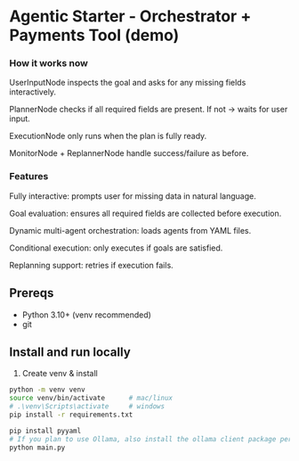 # Agentic Starter - Orchestrator + Payments Tool (demo)
### How it works now

UserInputNode inspects the goal and asks for any missing fields interactively.

PlannerNode checks if all required fields are present. If not → waits for user input.

ExecutionNode only runs when the plan is fully ready.

MonitorNode + ReplannerNode handle success/failure as before.

### Features
Fully interactive: prompts user for missing data in natural language.

Goal evaluation: ensures all required fields are collected before execution.

Dynamic multi-agent orchestration: loads agents from YAML files.

Conditional execution: only executes if goals are satisfied.

Replanning support: retries if execution fails.

## Prereqs
- Python 3.10+ (venv recommended)
- git

## Install and run locally

1. Create venv & install
```bash
python -m venv venv
source venv/bin/activate      # mac/linux
# .\venv\Scripts\activate     # windows
pip install -r requirements.txt

pip install pyyaml
# If you plan to use Ollama, also install the ollama client package per its instructions.
python main.py

```
